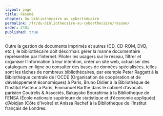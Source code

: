 ```yaml
---
layout: page
title: Résumé
chapter: Du bibliothécaire au cyberthécaire
permalink: /fr/du-bibliothecaire-au-cyberthecaire/resume/
order: 2401
published: true
---
```

<p>Outre la gestion de documents imprimés et autres (CD, CD-ROM, DVD, etc.), le bibliothécaire doit désormais gérer la manne documentaire représentée par l’internet. Piloter les usagers sur le réseau, filtrer et organiser l’information à leur intention, créer un site web, actualiser des catalogues en ligne ou consulter des bases de données spécialisées, telles sont les tâches de nombreux bibliothécaires, par exemple Peter Raggett à la Bibliothèque centrale de l’OCDE (Organisation de coopération et de développement économiques) à Paris, Bruno Didier à la Bibliothèque de l’Institut Pasteur à Paris, Emmanuel Barthe dans le cabinet d’avocats parisien Coutrelis &amp; Associés, Bakayoko Bourahima à la Bibliothèque de l’ENSA (École nationale supérieure de statistique et d’économie appliquée) d’Abidjan (Côte d'Ivoire) et Anissa Rachef à la Bibliothèque de l’Institut français de Londres.</p>